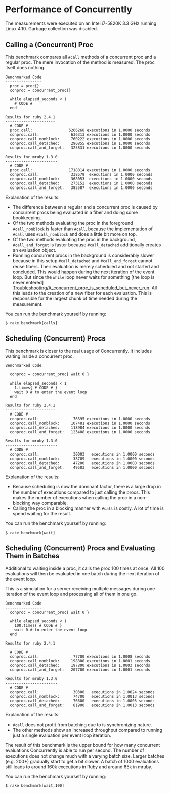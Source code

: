 # Performance of Concurrently

The measurements were executed on an Intel i7-5820K 3.3 GHz running Linux 4.10.
Garbage collection was disabled.

## Calling a (Concurrent) Proc

This benchmark compares all `#call` methods of a concurrent proc and a regular
proc. The mere invocation of the method is measured. The proc itself does
nothing.

    Benchmarked Code
    ----------------
      proc = proc{}
      conproc = concurrent_proc{}
      
      while elapsed_seconds < 1
        # CODE #
      end
    
    Results for ruby 2.4.1
    ----------------------
      # CODE #
      proc.call:                5266268 executions in 1.0000 seconds
      conproc.call:              636313 executions in 1.0000 seconds
      conproc.call_nonblock:     760222 executions in 1.0000 seconds
      conproc.call_detached:     290855 executions in 1.0000 seconds
      conproc.call_and_forget:   325831 executions in 1.0000 seconds
    
    Results for mruby 1.3.0
    -----------------------
      # CODE #
      proc.call:                1718814 executions in 1.0000 seconds
      conproc.call:              338579  executions in 1.0000 seconds
      conproc.call_nonblock:     368053  executions in 1.0000 seconds
      conproc.call_detached:     273152  executions in 1.0000 seconds
      conproc.call_and_forget:   385587  executions in 1.0000 seconds

Explanation of the results:

* The difference between a regular and a concurrent proc is caused by
  concurrent procs being evaluated in a fiber and doing some bookkeeping.
* Of the two methods evaluating the proc in the foreground `#call_nonblock`
  is faster than `#call`, because the implementation of `#call` uses
  `#call_nonblock` and does a little bit more on top.
* Of the two methods evaluating the proc in the background, `#call_and_forget`
  is faster because `#call_detached` additionally creates an evaluation
  object.
* Running concurrent procs in the background is considerably slower because
  in this setup `#call_detached` and `#call_and_forget` cannot reuse fibers.
  Their evaluation is merely scheduled and not started and concluded. This
  would happen during the next iteration of the event loop. But since the
  `while` loop never waits for something [the loop is never entered]
  [Troubleshooting/A_concurrent_proc_is_scheduled_but_never_run].
  All this leads to the creation of a new fiber for each evaluation. This is
  responsible for the largest chunk of time needed during the measurement.

You can run the benchmark yourself by running:

    $ rake benchmark[calls]


## Scheduling (Concurrent) Procs

This benchmark is closer to the real usage of Concurrently. It includes waiting
inside a concurrent proc.

    Benchmarked Code
    ----------------
      conproc = concurrent_proc{ wait 0 }
      
      while elapsed_seconds < 1
        1.times{ # CODE # }
        wait 0 # to enter the event loop
      end
    
    Results for ruby 2.4.1
    ----------------------
      # CODE #
      conproc.call:               76395 executions in 1.0000 seconds
      conproc.call_nonblock:     107481 executions in 1.0000 seconds
      conproc.call_detached:     118984 executions in 1.0000 seconds
      conproc.call_and_forget:   123408 executions in 1.0000 seconds
    
    Results for mruby 1.3.0
    -----------------------
      # CODE #
      conproc.call:               30003   executions in 1.0000 seconds
      conproc.call_nonblock:      38709   executions in 1.0000 seconds
      conproc.call_detached:      47200   executions in 1.0000 seconds
      conproc.call_and_forget:    49503   executions in 1.0000 seconds

Explanation of the results:

* Because scheduling is now the dominant factor, there is a large drop in the
  number of executions compared to just calling the procs. This makes the
  number of executions when calling the proc in a non-blocking way comparable.
* Calling the proc in a blocking manner with `#call` is costly. A lot of time
  is spend waiting for the result.

You can run the benchmark yourself by running:

    $ rake benchmark[wait]


## Scheduling (Concurrent) Procs and Evaluating Them in Batches

Additional to waiting inside a proc, it calls the proc 100 times at once. All
100 evaluations will then be evaluated in one batch during the next iteration
of the event loop.

This is a simulation for a server receiving multiple messages during one
iteration of the event loop and processing all of them in one go.

    Benchmarked Code
    ----------------
      conproc = concurrent_proc{ wait 0 }
      
      while elapsed_seconds < 1
        100.times{ # CODE # }
        wait 0 # to enter the event loop
      end
    
    Results for ruby 2.4.1
    ----------------------
      # CODE #
      conproc.call:               77700 executions in 1.0008 seconds
      conproc.call_nonblock:     198800 executions in 1.0001 seconds
      conproc.call_detached:     197800 executions in 1.0003 seconds
      conproc.call_and_forget:   207700 executions in 1.0001 seconds
    
    Results for mruby 1.3.0
    -----------------------
      # CODE #
      conproc.call:               30300   executions in 1.0024 seconds
      conproc.call_nonblock:      74700   executions in 1.0013 seconds
      conproc.call_detached:      76600   executions in 1.0003 seconds
      conproc.call_and_forget:    81900   executions in 1.0013 seconds

Explanation of the results:

* `#call` does not profit from batching due to is synchronizing nature.
* The other methods show an increased throughput compared to running just a
  single evaluation per event loop iteration.

The result of this benchmark is the upper bound for how many concurrent
evaluations Concurrently is able to run per second. The number of executions
does not change much with a varying batch size. Larger batches (e.g. 200+)
gradually start to get a bit slower. A batch of 1000 evaluations still leads to
around 160k executions in Ruby and around 65k in mruby.

You can run the benchmark yourself by running:

    $ rake benchmark[wait,100]


[Troubleshooting/A_concurrent_proc_is_scheduled_but_never_run]: http://www.rubydoc.info/github/christopheraue/m-ruby-concurrently/file/guides/Troubleshooting.md#A_concurrent_proc_is_scheduled_but_never_run